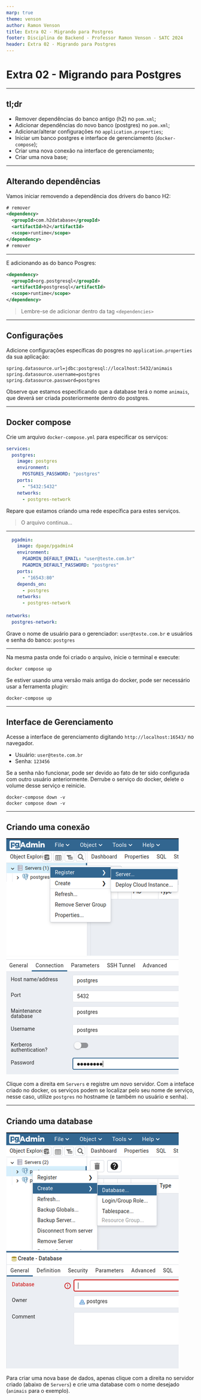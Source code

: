 ```yaml
---
marp: true
theme: venson
author: Ramon Venson
title: Extra 02 - Migrando para Postgres
footer: Disciplina de Backend - Professor Ramon Venson - SATC 2024
header: Extra 02 - Migrando para Postgres
---
```


<!-- 
_class: lead
-->

# Extra 02 - Migrando para Postgres

---

<!--
paginate: true
class: normal
-->

## tl;dr

* Remover dependências do banco antigo (h2) no `pom.xml`;
* Adicionar dependências do novo banco (postgres) no `pom.xml`;
* Adicionar/alterar configurações no `application.properties`;
* Iniciar um banco postgres e interface de gerenciamento (`docker-compose`);
* Criar uma nova conexão na interface de gerenciamento;
* Criar uma nova base;

---

## Alterando dependências

Vamos iniciar removendo a dependência dos drivers do banco H2:

````xml
# remover
<dependency>
  <groupId>com.h2database</groupId>
  <artifactId>h2</artifactId>
  <scope>runtime</scope>
</dependency>
# remover
````

---

E adicionando as do banco Posgres:

````xml
<dependency>
  <groupId>org.postgresql</groupId>
  <artifactId>postgresql</artifactId>
  <scope>runtime</scope>
</dependency>
````

> Lembre-se de adicionar dentro da tag `<dependencies>`

---

## Configurações

Adicione configurações específicas do posgres no `application.properties` da sua aplicação:

````properties
spring.datasource.url=jdbc:postgresql://localhost:5432/animais
spring.datasource.username=postgres
spring.datasource.password=postgres
````

Observe que estamos especificando que a database terá o nome `animais`, que deverá ser criada posteriormente dentro do postgres.

---

## Docker compose

Crie um arquivo `docker-compose.yml` para especificar os serviços:

````yml
services:
  postgres:
    image: postgres
    environment:
      POSTGRES_PASSWORD: "postgres"
    ports:
      - "5432:5432"
    networks:
      - postgres-network
````

Repare que estamos criando uma rede específica para estes serviços.

> O arquivo continua...

---
````yml
  pgadmin:
    image: dpage/pgadmin4
    environment:
      PGADMIN_DEFAULT_EMAIL: "user@teste.com.br"
      PGADMIN_DEFAULT_PASSWORD: "postgres"
    ports:
      - "16543:80"
    depends_on:
      - postgres
    networks:
      - postgres-network

networks: 
  postgres-network:
````

Grave o nome de usuário para o gerenciador: `user@teste.com.br` e usuários e senha do banco: `postgres`

---

Na mesma pasta onde foi criado o arquivo, inicie o terminal e execute:

````
docker compose up
````

Se estiver usando uma versão mais antiga do docker, pode ser necessário usar a ferramenta plugin:

````
docker-compose up
````

---

## Interface de Gerenciamento

Acesse a interface de gerenciamento digitando `http://localhost:16543/` no navegador.

* Usuário: `user@teste.com.br`
* Senha: `123456`

Se a senha não funcionar, pode ser devido ao fato de ter sido configurada com outro usuário anteriormente. Derrube o serviço do docker, delete o volume desse serviço e reinicie.

````
docker-compose down -v
docker compose down -v
````

---

## Criando uma conexão

![bg fit vertical left](assets/pgadmin001.png)
![bg fit](assets/pgadmin003.png)

Clique com a direita em `Servers` e registre um novo servidor. Com a inteface criado no docker, os serviços podem se localizar pelo seu nome de serviço, nesse caso, utilize `postgres` no hostname (e também no usuário e senha).

---

## Criando uma database

![bg fit vertical right](assets/pgadmin004.png)
![bg fit](assets/pgadmin005.png)

Para criar uma nova base de dados, apenas clique com a direita no servidor criado (abaixo de `Servers`) e crie uma database com o nome desejado (`animais` para o exemplo).